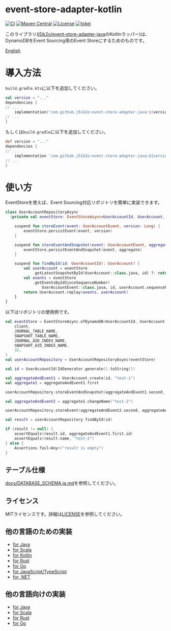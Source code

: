 # event-store-adapter-kotlin

[![CI](https://github.com/j5ik2o/event-store-adapter-kotlin/actions/workflows/ci.yml/badge.svg)](https://github.com/j5ik2o/event-store-adapter-kotlin/actions/workflows/ci.yml)
[![Maven Central](https://maven-badges.herokuapp.com/maven-central/com.github.j5ik2o/event-store-adapter-kotlin/badge.svg)](https://maven-badges.herokuapp.com/maven-central/com.github.j5ik2o/event-store-adapter-kotlin)
[![License](https://img.shields.io/badge/License-MIT-blue.svg)](https://opensource.org/licenses/MIT)
[![tokei](https://tokei.rs/b1/github/j5ik2o/event-store-adapter-kotlin)](https://github.com/XAMPPRocky/tokei)

このライブラリ([j5ik2o/event-store-adapter-java](https://github.com/j5ik2o/event-store-adapter-java)のKotlinラッパー)は、DynamoDBをEvent Sourcing用のEvent Storeにするためのものです。

[English](./README.md)


# 導入方法

`build.gradle.kts`に以下を追加してください。

```kotlin
val version = "..."
dependencies {
// ...
    implementation("com.github.j5ik2o:event-store-adapter-java:${version}")
// ...
}
```

もしくは`build.gradle`に以下を追加してください。

```groovy
def version = "..."
dependencies {
// ...
    implementation 'com.github.j5ik2o:event-store-adapter-java:${version}'
// ...
}
```

# 使い方

EventStoreを使えば、Event Sourcing対応リポジトリを簡単に実装できます。

```kotlin
class UserAccountRepositoryAsync
  (private val eventStore: EventStoreAsync<UserAccountId, UserAccount, UserAccountEvent>) {

    suspend fun storeEvent(event: UserAccountEvent, version: Long) {
        eventStore.persistEvent(event, version)
    }

    suspend fun storeEventAndSnapshot(event: UserAccountEvent, aggregate: UserAccount) {
        eventStore.persistEventAndSnapshot(event, aggregate)
    }

    suspend fun findById(id: UserAccountId): UserAccount? {
        val userAccount = eventStore
            .getLatestSnapshotById(UserAccount::class.java, id) ?: return null
        val events = eventStore
            .getEventsByIdSinceSequenceNumber(
                UserAccountEvent::class.java, id, userAccount.sequenceNumber + 1)
        return UserAccount.replay(events, userAccount)
    }
}
```

以下はリポジトリの使用例です。

```kotlin
val eventStore = EventStoreAsync.ofDynamoDB<UserAccountId, UserAccount, UserAccountEvent>(
    client,
    JOURNAL_TABLE_NAME,
    SNAPSHOT_TABLE_NAME,
    JOURNAL_AID_INDEX_NAME,
    SNAPSHOT_AID_INDEX_NAME,
    32,
)
val userAccountRepository = UserAccountRepositoryAsync(eventStore)

val id = UserAccountId(IdGenerator.generate().toString())

val aggregateAndEvent1 = UserAccount.create(id, "test-1")
val aggregate1 = aggregateAndEvent1.first

userAccountRepository.storeEventAndSnapshot(aggregateAndEvent1.second, aggregate1)

val aggregateAndEvent2 = aggregate1.changeName("test-2")

userAccountRepository.storeEvent(aggregateAndEvent2.second, aggregateAndEvent2.first.version)

val result = userAccountRepository.findById(id)

if (result != null) {
    assertEquals(result.id, aggregateAndEvent1.first.id)
    assertEquals(result.name, "test-2")
} else {
    Assertions.fail<Any>("result is empty")
}
```

## テーブル仕様

[docs/DATABASE_SCHEMA.ja.md](docs/DATABASE_SCHEMA.ja.md)を参照してください。

## ライセンス

MITライセンスです。詳細は[LICENSE](LICENSE)を参照してください。

## 他の言語のための実装

- [for Java](https://github.com/j5ik2o/event-store-adapter-java)
- [for Scala](https://github.com/j5ik2o/event-store-adapter-scala)
- [for Kotlin](https://github.com/j5ik2o/event-store-adapter-kotlin)
- [for Rust](https://github.com/j5ik2o/event-store-adapter-rs)
- [for Go](https://github.com/j5ik2o/event-store-adapter-go)
- [for JavaScript/TypeScript](https://github.com/j5ik2o/event-store-adapter-js)
- [for .NET](https://github.com/j5ik2o/event-store-adapter-dotnet)

## 他の言語向けの実装

- [for Java](https://github.com/j5ik2o/event-store-adapter-java)
- [for Scala](https://github.com/j5ik2o/event-store-adapter-scala)
- [for Rust](https://github.com/j5ik2o/event-store-adapter-rs)
- [for Go](https://github.com/j5ik2o/event-store-adapter-go)

